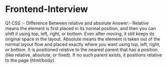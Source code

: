 # Frontend-Interview

Q1 CSS :- Difference Between relative and absolute
Answer:- Relative means the element is first placed in its normal position, and then you can shift it using top, left, right, or bottom. Even after moving, it still keeps its original space in the layout.
Absolute means the element is taken out of the normal layout flow and placed exactly where you want using top, left, right, or bottom. It is positioned relative to the nearest parent that has a position (like relative, absolute, or fixed). If no such parent exists, it positions relative to the page (html/body).
